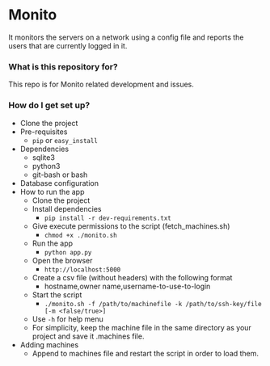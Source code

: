 # Monito #

It monitors the servers on a network using a config file and reports the users that are currently logged in it.

### What is this repository for? ###

This repo is for Monito related development and issues.

### How do I get set up? ###

* Clone the project
* Pre-requisites
    - `pip` or `easy_install`
* Dependencies
	* sqlite3
	* python3
	* git-bash or bash
* Database configuration
* How to run the app
	* Clone the project
	* Install dependencies
		- `pip install -r dev-requirements.txt`
	* Give execute permissions to the script (fetch_machines.sh)
		- `chmod +x ./monito.sh`
	* Run the app
		- `python app.py`
	* Open the browser
		- `http://localhost:5000`
	* Create a csv file (without headers) with the following format
	    - hostname,owner name,username-to-use-to-login
	* Start the script
		- `./monito.sh -f /path/to/machinefile -k /path/to/ssh-key/file [-m <false/true>]`
	* Use `-h` for help menu
	* For simplicity, keep the machine file in the same directory as your project and save it .machines file.
* Adding machines
	* Append to machines file and restart the script in order to load them.